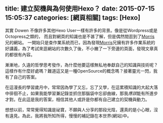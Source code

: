 title: 建立契機與為何使用Hexo？
date: 2015-07-15 15:05:37
categories: [網頁相關]
tags: [Hexo]
---

其實 Dowen 不像許多其他Hexo User一樣有許多的背景。像是從Wordpress或是Octopress之類的，
而且對網頁的知識也是不甚了解，但是偶然間逛到了[Morris](http://morris821028.github.io/)兄的網站。
一開始只是查作業系統而已，因為發現[Morris](http://morris821028.github.io/)兄擁有許多作業系統的好講義，為了考試來逛網站的次數久了後，不小撇了一下旁邊的頁面，發現文章真的都很有內容。

漸漸地，久違的哲學思考發作，為什麼他要這樣無私地奉獻自己的知識與技術呢？這樣作有什麼好處嗎？難道這又是一種OpenSource的概念嗎？接著靈光一閃，我有了自己的答案。

在這漫長的學習歲月中，常常因為學了又忘，忘了又學，在這累積知識的大起大落中徘徊不止，如果我能學習兼記錄並抓住那腦袋中忘卻曲線，那我*應該*能有所進步才對。在此這是我的答案，相信其他人或許是你都有自己建立的契機與動力。

想想以前，常常覺得知識是祕寶，不願與人分享的那段光陰，還真的是小心眼，沒有遠見。為此，我將我所知所得，慢慢的補記錄在本世界(網站)中。
